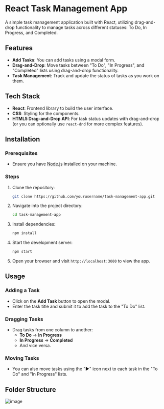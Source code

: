 # React Task Management App

A simple task management application built with React, utilizing drag-and-drop functionality to manage tasks across different statuses: To Do, In Progress, and Completed.

## Features

- **Add Tasks**: You can add tasks using a modal form.
- **Drag-and-Drop**: Move tasks between "To Do", "In Progress", and "Completed" lists using drag-and-drop functionality.
- **Task Management**: Track and update the status of tasks as you work on them.

## Tech Stack

- **React**: Frontend library to build the user interface.
- **CSS**: Styling for the components.
- **HTML5 Drag-and-Drop API**: For task status updates with drag-and-drop (or you can optionally use `react-dnd` for more complex features).

## Installation

### Prerequisites

- Ensure you have [Node.js](https://nodejs.org/) installed on your machine.

### Steps

1. Clone the repository:
    ```bash
    git clone https://github.com/yourusername/task-management-app.git
    ```

2. Navigate into the project directory:
    ```bash
    cd task-management-app
    ```

3. Install dependencies:
    ```bash
    npm install
    ```

4. Start the development server:
    ```bash
    npm start
    ```

5. Open your browser and visit `http://localhost:3000` to view the app.

## Usage

### Adding a Task

- Click on the **Add Task** button to open the modal.
- Enter the task title and submit it to add the task to the "To Do" list.

### Dragging Tasks

- Drag tasks from one column to another:
  - **To Do** -> **In Progress**
  - **In Progress** -> **Completed**
  - And vice versa.

### Moving Tasks

- You can also move tasks using the "▶" icon next to each task in the "To Do" and "In Progress" lists.

## Folder Structure

![image](https://github.com/user-attachments/assets/b789ed61-2ee4-428b-904d-6715745fa6e7)
